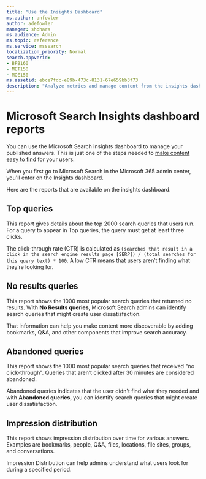 ```yaml
---
title: "Use the Insights Dashboard"
ms.author: anfowler
author: adefowler
manager: shohara
ms.audience: Admin
ms.topic: reference
ms.service: mssearch
localization_priority: Normal
search.appverid:
- BFB160
- MET150
- MOE150
ms.assetid: ebce7fdc-e89b-473c-8131-67e659bb3f73
description: "Analyze metrics and manage content from the insights dashboard in Microsoft Search"
---
```


# Microsoft Search Insights dashboard reports

You can use the Microsoft Search insights dashboard to manage your published answers. This is just one of the steps needed to [make content easy to find](make-content-easy-to-find.md) for your users.

When you first go to Microsoft Search in the Microsoft 365 admin center, you'll enter on the Insights dashboard.

Here are the reports that are available on the insights dashboard.

## Top queries

This report gives details about the top 2000 search queries that users run. For a query to appear in Top queries, the query must get at least three clicks.

The click-through rate (CTR) is calculated as `(searches that result in a click in the search engine results page [SERP]) / (total searches for this query text) * 100`. A low CTR means that users aren’t finding what they’re looking for.

## No results queries

This report shows the 1000 most popular search queries that returned no results. With **No Results queries**, Microsoft Search admins can identify search queries that might create user dissatisfaction.

That information can help you make content more discoverable by adding bookmarks, Q&A, and other components that improve search accuracy.

## Abandoned queries

This report shows the 1000 most popular search queries that received "no click-through". Queries that aren’t clicked after 30 minutes are considered abandoned.

Abandoned queries indicates that the user didn't find what they needed and with **Abandoned queries**, you can identify search queries that might create user dissatisfaction.

## Impression distribution

This report shows impression distribution over time for various answers. Examples are bookmarks, people, Q&A, files, locations, file sites, groups, and conversations. 

Impression Distribution can help admins understand what users look for during a specified period.
